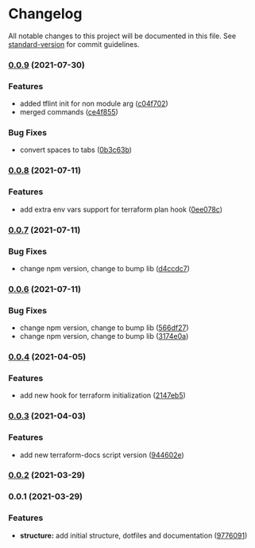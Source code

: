 # Changelog

All notable changes to this project will be documented in this file. See [standard-version](https://github.com/conventional-changelog/standard-version) for commit guidelines.

### [0.0.9](https://github.com/Excoriate/terraform-precommit-hooks/compare/v0.0.8...v0.0.9) (2021-07-30)


### Features

* added tflint init for non module arg ([c04f702](https://github.com/Excoriate/terraform-precommit-hooks/commit/c04f70217417f7f6a2123c3cf8b5358b9b4463e7))
* merged commands ([ce4f855](https://github.com/Excoriate/terraform-precommit-hooks/commit/ce4f855d6b4947ec2631907a4a88d6321089e3de))


### Bug Fixes

* convert spaces to tabs ([0b3c63b](https://github.com/Excoriate/terraform-precommit-hooks/commit/0b3c63baf57029bd19bb280cbfe9855abb344fbd))

### [0.0.8](https://github.com/Excoriate/terraform-precommit-hooks/compare/v0.0.7...v0.0.8) (2021-07-11)


### Features

* add extra env vars support for terraform plan hook ([0ee078c](https://github.com/Excoriate/terraform-precommit-hooks/commit/0ee078cf77234112d7eb90c90470865887e9a69f))

### [0.0.7](https://github.com/Excoriate/terraform-precommit-hooks/compare/v0.0.6...v0.0.7) (2021-07-11)


### Bug Fixes

* change npm version, change to bump lib ([d4ccdc7](https://github.com/Excoriate/terraform-precommit-hooks/commit/d4ccdc7752c975d57a29c5f622f09065719f6d31))

### [0.0.6](https://github.com/Excoriate/terraform-precommit-hooks/compare/v0.0.5...v0.0.6) (2021-07-11)


### Bug Fixes

* change npm version, change to bump lib ([566df27](https://github.com/Excoriate/terraform-precommit-hooks/commit/566df27e3addb07a203e1a8fa790f67753cfbe47))
* change npm version, change to bump lib ([3174e0a](https://github.com/Excoriate/terraform-precommit-hooks/commit/3174e0a482d38f09e7beff1dc2afc05dadb2d44e))

### [0.0.4](https://github.com/Excoriate/terraform-precommit-hooks/compare/v0.0.3...v0.0.4) (2021-04-05)


### Features

* add new hook for terraform initialization ([2147eb5](https://github.com/Excoriate/terraform-precommit-hooks/commit/2147eb5d984baeba423582d9c0f11dc5e40ec45e))

### [0.0.3](https://github.com/Excoriate/terraform-precommit-hooks/compare/v0.0.2...v0.0.3) (2021-04-03)


### Features

* add new terraform-docs script version ([944602e](https://github.com/Excoriate/terraform-precommit-hooks/commit/944602e78b2e4d825241bb10ded7e9db15c6cce8))

### [0.0.2](https://github.com/Excoriate/terraform-precommit-hooks/compare/v0.0.1...v0.0.2) (2021-03-29)

### 0.0.1 (2021-03-29)


### Features

* **structure:** add initial structure, dotfiles and documentation ([9776091](https://github.com/Excoriate/terraform-precommit-hooks/commit/977609111fce5f31199cf7fa14904e4c8e94f677))
